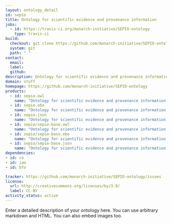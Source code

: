 ```yaml
---
layout: ontology_detail
id: sepio
title: Ontology for scientific evidence and provenance information
jobs:
  - id: https://travis-ci.org/monarch-initiative/SEPIO-ontology
    type: travis-ci
build:
  checkout: git clone https://github.com/monarch-initiative/SEPIO-ontology.git
  system: git
  path: "."
contact:
  email: 
  label: 
  github: 
description: Ontology for scientific evidence and provenance information is an ontology...
domain: stuff
homepage: https://github.com/monarch-initiative/SEPIO-ontology
products:
  - id: sepio.owl
    name: "Ontology for scientific evidence and provenance information main release in OWL format"
  - id: sepio.obo
    name: "Ontology for scientific evidence and provenance information additional release in OBO format"
  - id: sepio.json
    name: "Ontology for scientific evidence and provenance information additional release in OBOJSon format"
  - id: sepio/sepio-base.owl
    name: "Ontology for scientific evidence and provenance information main release in OWL format"
  - id: sepio/sepio-base.obo
    name: "Ontology for scientific evidence and provenance information additional release in OBO format"
  - id: sepio/sepio-base.json
    name: "Ontology for scientific evidence and provenance information additional release in OBOJSon format"
dependencies:
- id: ro
- id: iao
- id: bfo

tracker: https://github.com/monarch-initiative/SEPIO-ontology/issues
license:
  url: http://creativecommons.org/licenses/by/3.0/
  label: CC-BY
activity_status: active
---
```


Enter a detailed description of your ontology here. You can use arbitrary markdown and HTML.
You can also embed images too.

